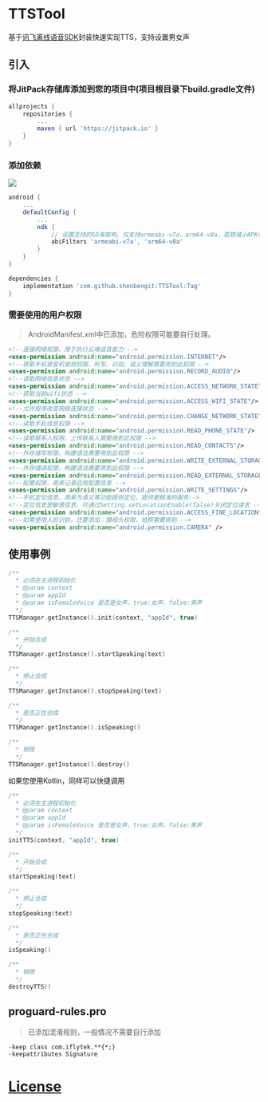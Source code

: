 # TTSTool
基于[讯飞离线语音SDK](https://www.xfyun.cn/doc/tts/online_tts/Android-SDK.html)封装快速实现TTS，支持设置男女声
## 引入

### 将JitPack存储库添加到您的项目中(项目根目录下build.gradle文件)
```gradle
allprojects {
    repositories {
        ...
        maven { url 'https://jitpack.io' }
    }
}
```
### 添加依赖
[![](https://jitpack.io/v/shenbengit/TTSTool.svg)](https://jitpack.io/#shenbengit/TTSTool)
```gradle
android {
    ...
    defaultConfig {
        ...
        ndk {
            // 设置支持的SO库架构，仅支持armeabi-v7a、arm64-v8a，若想减小APK体积，可只引用对应的SO库架构
            abiFilters 'armeabi-v7a', 'arm64-v8a'
        }
    }
}

dependencies {
    implementation 'com.github.shenbengit:TTSTool:Tag'
}
```
### 需要使用的用户权限
> AndroidManifest.xml中已添加，危险权限可能要自行处理。
```xml
<!--连接网络权限，用于执行云端语音能力 -->
<uses-permission android:name="android.permission.INTERNET"/>
<!--获取手机录音机使用权限，听写、识别、语义理解需要用到此权限 -->
<uses-permission android:name="android.permission.RECORD_AUDIO"/>
<!--读取网络信息状态 -->
<uses-permission android:name="android.permission.ACCESS_NETWORK_STATE"/>
<!--获取当前wifi状态 -->
<uses-permission android:name="android.permission.ACCESS_WIFI_STATE"/>
<!--允许程序改变网络连接状态 -->
<uses-permission android:name="android.permission.CHANGE_NETWORK_STATE"/>
<!--读取手机信息权限 -->
<uses-permission android:name="android.permission.READ_PHONE_STATE"/>
<!--读取联系人权限，上传联系人需要用到此权限 -->
<uses-permission android:name="android.permission.READ_CONTACTS"/>
<!--外存储写权限，构建语法需要用到此权限 -->
<uses-permission android:name="android.permission.WRITE_EXTERNAL_STORAGE"/>
<!--外存储读权限，构建语法需要用到此权限 -->
<uses-permission android:name="android.permission.READ_EXTERNAL_STORAGE"/>
<!--配置权限，用来记录应用配置信息 -->
<uses-permission android:name="android.permission.WRITE_SETTINGS"/>
<!--手机定位信息，用来为语义等功能提供定位，提供更精准的服务-->
<!--定位信息是敏感信息，可通过Setting.setLocationEnable(false)关闭定位请求 -->
<uses-permission android:name="android.permission.ACCESS_FINE_LOCATION"/>
<!--如需使用人脸识别，还要添加：摄相头权限，拍照需要用到 -->
<uses-permission android:name="android.permission.CAMERA" />
```
## 使用事例

```kotlin
/**
  * 必须在主进程初始化
  * @param context
  * @param appId 
  * @param isFemaleVoice 是否是女声，true:女声，false:男声
  */
TTSManager.getInstance().init(context, "appId", true)

/**
  * 开始合成
  */
TTSManager.getInstance().startSpeaking(text)

/**
  * 停止合成
  */
TTSManager.getInstance().stopSpeaking(text)

/**
  * 是否正在合成
  */
TTSManager.getInstance().isSpeaking()

/**
  * 销毁
  */
TTSManager.getInstance().destroy()

```

如果您使用Kotlin，同样可以快捷调用

```kotlin
/**
  * 必须在主进程初始化
  * @param context
  * @param appId 
  * @param isFemaleVoice 是否是女声，true:女声，false:男声
  */
initTTS(context, "appId", true)

/**
  * 开始合成
  */
startSpeaking(text)

/**
  * 停止合成
  */
stopSpeaking(text)

/**
  * 是否正在合成
  */
isSpeaking()

/**
  * 销毁
  */
destroyTTS()
```

## proguard-rules.pro
>  已添加混淆规则，一般情况不需要自行添加
```xml
-keep class com.iflytek.**{*;}
-keepattributes Signature
```

# [License](https://github.com/shenbengit/TTSTool/blob/master/LICENSE)
